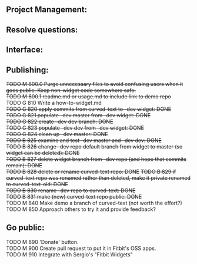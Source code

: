 Project Management:
-

Resolve questions:
-

Interface:
-

Publishing:
-
~~TODO M 800.0 Purge unnecessary files to avoid confusing users when it goes public. Keep non-widget code somewhere safe.~~\
~~TODO M 800.1 readme.md or usage.md to include link to demo repo~~\
TODO G 810 Write a how-to-widget.md\
~~TODO G 820 apply commits from curved-text to -dev widget: DONE~~\
~~TODO G 821 populate -dev master from -dev widget: DONE~~\
~~TODO G 822 create -dev dev branch: DONE~~\
~~TODO G 823 populate -dev dev from -dev widget: DONE~~\
~~TODO G 824 clean up -dev master: DONE~~\
~~TODO B 825 examine and test -dev master and -dev dev: DONE~~\
~~TODO B 826 change -dev repo default branch from widget to master (so widget can be deleted): DONE~~\
~~TODO B 827 delete widget branch from -dev repo (and hope that commits remain): DONE~~\
~~TODO B 828 delete or rename curved-text repo: DONE~~
~~TODO B 829 if curved-text repo was renamed rather than deleted, make it private renamed to curved-text-old: DONE~~\
~~TODO B 830 rename -dev repo to curved-text: DONE~~\
~~TODO B 831 make (new) curved-text repo public: DONE~~\
TODO M 840 Make demo a branch of curved-text (not worth the effort?)\
TODO M 850 Approach others to try it and provide feedback?

 Go public:
 -
TODO M 890 'Donate' button.\
TODO M 900 Create pull request to put it in Fitbit's OSS apps.\
TODO M 910 Integrate with Sergio's "Fitbit Widgets"
